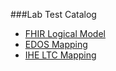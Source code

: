 ###Lab Test Catalog

- [FHIR Logical Model](labtestcatalog.html)
- [EDOS Mapping](labtestcatalog-mappings.html#edos)
- [IHE LTC Mapping](labtestcatalog-mappings.html#lcsd)
